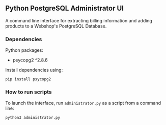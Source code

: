 ## Python PostgreSQL Administrator UI
A command line interface for extracting billing information and adding products to a Webshop's PostgreSQL Database.

### Dependencies

Python packages:
* psycopg2 ^2.8.6

Install dependencies using:
```
pip install psycopg2
```

### How to run scripts
To launch the interface, run ```administrator.py``` as a script from a command line:
```
python3 administrator.py
```
